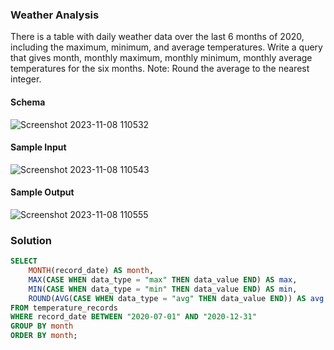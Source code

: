 ### Weather Analysis

There is a table with daily weather data over the last 6 months of 2020, including the maximum, minimum, and average temperatures.
Write a query that gives month, monthly maximum, monthly minimum, monthly average temperatures for the six months.
Note: Round the average to the nearest integer.

#### Schema
![Screenshot 2023-11-08 110532](https://github.com/Pluto0104/hackerrank-certification-solutions-using-javascript/assets/136573674/0534ac53-5fee-4829-9873-4aff30777c9b)

#### Sample Input
![Screenshot 2023-11-08 110543](https://github.com/Pluto0104/hackerrank-certification-solutions-using-javascript/assets/136573674/25dbfdd3-22b0-4d11-82b3-c87e8ea088ce)

#### Sample Output
![Screenshot 2023-11-08 110555](https://github.com/Pluto0104/hackerrank-certification-solutions-using-javascript/assets/136573674/4d953f70-5df5-4e1e-b1e9-ec60125e0dd0)

### Solution

```sql
SELECT
    MONTH(record_date) AS month,
    MAX(CASE WHEN data_type = "max" THEN data_value END) AS max,
    MIN(CASE WHEN data_type = "min" THEN data_value END) AS min,
    ROUND(AVG(CASE WHEN data_type = "avg" THEN data_value END)) AS avg
FROM temperature_records
WHERE record_date BETWEEN "2020-07-01" AND "2020-12-31"
GROUP BY month
ORDER BY month;
```
